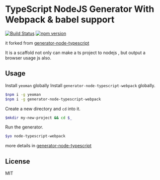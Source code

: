 # TypeScript NodeJS Generator With Webpack & babel support
[![Build Status](https://travis-ci.org/kkito/generator-node-typescript.svg?branch=master)](https://travis-ci.org/kkito/generator-node-typescript)
[![npm version](https://badge.fury.io/js/generator-node-typescript-webpack.svg)](https://badge.fury.io/js/generator-node-typescript-webpack)

it forked from [generator-node-typescript](https://github.com/ospatil/generator-node-typescript)

It is a scaffold not only can make a ts project to nodejs , but output a browser usage js also.

## Usage

Install `yeoman` globally
Install `generator-node-typescript-webpack` globally.

```sh
$npm i -g yeoman
$npm i -g generator-node-typescript-webpack
```

Create a new directory and `cd` into it.

```sh
$mkdir my-new-project && cd $_

```

Run the generator.

```sh
$yo node-typescript-webpack
```

more details in [generator-node-typescript](https://github.com/ospatil/generator-node-typescript)

## License

MIT
